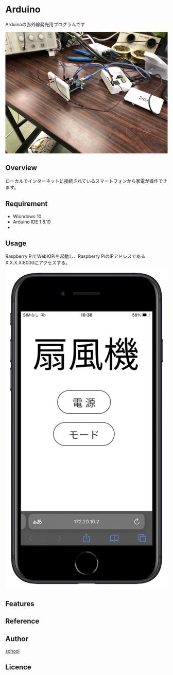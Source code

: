# Arduino
Arduinoの赤外線発光用プログラムです

![image](https://github.com/Bringing-IoT-closer-to-everyone/Arduino/blob/c2344bafd8df5766f8d927c5dd5b5937052b1d66/image/IMG_0268.jpg)

## Overview
ローカルでインターネットに接続されているスマートフォンから家電が操作できます。

## Requirement
- Wiondows 10
- Arduino IDE 1.8.19
- 

## Usage
Raspberry PiでWebIOPiを起動し、Raspberry PiのIPアドレスであるX.X.X.X:8000にアクセスする。
![image](https://github.com/Bringing-IoT-closer-to-everyone/Arduino/blob/69bd78c0cf5a5ef16920759cfb80e0a976b4bf83/readme_source/htmlview.png)

## Features

## Reference

## Author

[school](https://www.okako.okayama-c.ed.jp/)

## Licence
